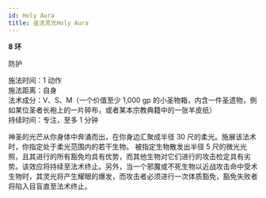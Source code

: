 ```yaml
---
id: Holy Aura
title: 圣洁灵光Holy Aura
---
```


**8 环**

防护

施法时间：1 动作  
施法距离：自身  
法术成分：V、S、M（一个价值至少 1,000 gp 的小圣物箱，内含一件圣遗物，例如某位圣者长袍上的一片碎布，或者某本宗教典籍中的一张羊皮纸）  
持续时间：专注，至多 1 分钟

神圣的光芒从你身体中奔涌而出，在你身边汇聚成半径 30
尺的柔光。施展该法术时，你指定处于柔光范围内的若干生物。
被指定生物散发出半径 5 尺的微光光照，且其进行的所有豁免均具有优势，而其他生物对它们进行的攻击检定具有劣势。该效应将持续至法术终止。另外，当一个邪魔或不死生物以近战攻击命中受术生物时，其灵光将产生耀眼的爆发，而攻击者必须进行一次体质豁免，豁免失败者将陷入目盲直至法术终止。
